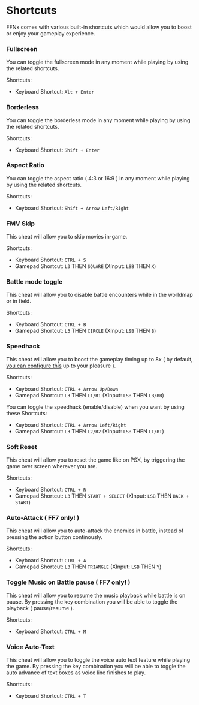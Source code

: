 # Shortcuts

FFNx comes with various built-in shortcuts which would allow you to boost or enjoy your gameplay experience.

### Fullscreen

You can toggle the fullscreen mode in any moment while playing by using the related shortcuts.

Shortcuts:

- Keyboard Shortcut: `Alt + Enter`

### Borderless

You can toggle the borderless mode in any moment while playing by using the related shortcuts.

Shortcuts:

- Keyboard Shortcut: `Shift + Enter`

### Aspect Ratio

You can toggle the aspect ratio ( 4:3 or 16:9 ) in any moment while playing by using the related shortcuts.

Shortcuts:

- Keyboard Shortcut: `Shift + Arrow Left/Right`

### FMV Skip

This cheat will allow you to skip movies in-game.

Shortcuts:

- Keyboard Shortcut: `CTRL + S`
- Gamepad Shortcut: `L3` THEN `SQUARE` (XInput: `LSB` THEN `X`)

### Battle mode toggle

This cheat will allow you to disable battle encounters while in the worldmap or in field.

Shortcuts:

- Keyboard Shortcut: `CTRL + B`
- Gamepad Shortcut: `L3` THEN `CIRCLE` (XInput: `LSB` THEN `B`)

### Speedhack

This cheat will allow you to boost the gameplay timing up to 8x ( by default, [you can configure this](<(https://github.com/julianxhokaxhiu/FFNx/blob/master/misc/FFNx.toml#L200)>) up to your pleasure ).

Shortcuts:

- Keyboard Shortcut: `CTRL + Arrow Up/Down`
- Gamepad Shortcut: `L3` THEN `L1/R1` (XInput: `LSB` THEN `LB/RB`)

You can toggle the speedhack (enable/disable) when you want by using these Shortcuts:

- Keyboard Shortcut: `CTRL + Arrow Left/Right`
- Gamepad Shortcut: `L3` THEN `L2/R2` (XInput: `LSB` THEN `LT/RT`)

### Soft Reset

This cheat will allow you to reset the game like on PSX, by triggering the game over screen wherever you are.

Shortcuts:

- Keyboard Shortcut: `CTRL + R`
- Gamepad Shortcut: `L3` THEN `START + SELECT` (XInput: `LSB` THEN `BACK + START`)

### Auto-Attack ( FF7 only! )

This cheat will allow you to auto-attack the enemies in battle, instead of pressing the action button continously.

Shortcuts:

- Keyboard Shortcut: `CTRL + A`
- Gamepad Shortcut: `L3` THEN `TRIANGLE` (XInput: `LSB` THEN `Y`)

### Toggle Music on Battle pause ( FF7 only! )

This cheat will allow you to resume the music playback while battle is on pause. By pressing the key combination you will be able to toggle the playback ( pause/resume ).

Shortcuts:

- Keyboard Shortcut: `CTRL + M`

### Voice Auto-Text

This cheat will allow you to toggle the voice auto text feature while playing the game. By pressing the key combination you will be able to toggle the auto advance of text boxes as voice line finishes to play.

Shortcuts:

- Keyboard Shortcut: `CTRL + T`
